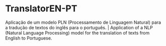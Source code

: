 # TranslatorEN-PT
Aplicação de um modelo PLN (Processamento de Linguagem Natural) para a tradução de textos do inglês para o português. |  Application of a NLP (Natural Language Processing) model for the translation of texts from English to Portuguese.
